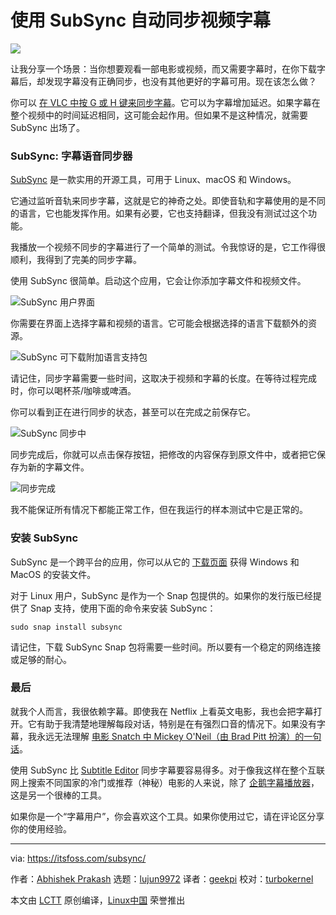 [#]: subject: "Automatically Synchronize Subtitle With Video Using SubSync"
[#]: via: "https://itsfoss.com/subsync/"
[#]: author: "Abhishek Prakash https://itsfoss.com/author/abhishek/"
[#]: collector: "lujun9972"
[#]: translator: "geekpi"
[#]: reviewer: "turbokernel"
[#]: publisher: "wxy"
[#]: url: "https://linux.cn/article-13722-1.html"

使用 SubSync 自动同步视频字幕
======

![](https://img.linux.net.cn/data/attachment/album/202108/27/100003ts3j0odw05j0ooy3.jpg)

让我分享一个场景：当你想要观看一部电影或视频，而又需要字幕时，在你下载字幕后，却发现字幕没有正确同步，也没有其他更好的字幕可用。现在该怎么做？

你可以 [在 VLC 中按 G 或 H 键来同步字幕][1]。它可以为字幕增加延迟。如果字幕在整个视频中的时间延迟相同，这可能会起作用。但如果不是这种情况，就需要 SubSync 出场了。

### SubSync: 字幕语音同步器

[SubSync][2] 是一款实用的开源工具，可用于 Linux、macOS 和 Windows。

它通过监听音轨来同步字幕，这就是它的神奇之处。即使音轨和字幕使用的是不同的语言，它也能发挥作用。如果有必要，它也支持翻译，但我没有测试过这个功能。

我播放一个视频不同步的字幕进行了一个简单的测试。令我惊讶的是，它工作得很顺利，我得到了完美的同步字幕。

使用 SubSync 很简单。启动这个应用，它会让你添加字幕文件和视频文件。

![SubSync 用户界面][3]

你需要在界面上选择字幕和视频的语言。它可能会根据选择的语言下载额外的资源。

![SubSync 可下载附加语言支持包][4]

请记住，同步字幕需要一些时间，这取决于视频和字幕的长度。在等待过程完成时，你可以喝杯茶/咖啡或啤酒。

你可以看到正在进行同步的状态，甚至可以在完成之前保存它。

![SubSync 同步中][5]

同步完成后，你就可以点击保存按钮，把修改的内容保存到原文件中，或者把它保存为新的字幕文件。

![同步完成][6]

我不能保证所有情况下都能正常工作，但在我运行的样本测试中它是正常的。

### 安装 SubSync

SubSync 是一个跨平台的应用，你可以从它的 [下载页面][7] 获得 Windows 和 MacOS 的安装文件。

对于 Linux 用户，SubSync 是作为一个 Snap 包提供的。如果你的发行版已经提供了 Snap 支持，使用下面的命令来安装 SubSync：

```
sudo snap install subsync
```

请记住，下载 SubSync Snap 包将需要一些时间。所以要有一个稳定的网络连接或足够的耐心。

### 最后

就我个人而言，我很依赖字幕。即使我在 Netflix 上看英文电影，我也会把字幕打开。它有助于我清楚地理解每段对话，特别是在有强烈口音的情况下。如果没有字幕，我永远无法理解 [电影 Snatch 中 Mickey O'Neil（由 Brad Pitt 扮演）的一句话][8]。

使用 SubSync 比 [Subtitle Editor][9] 同步字幕要容易得多。对于像我这样在整个互联网上搜索不同国家的冷门或推荐（神秘）电影的人来说，除了 [企鹅字幕播放器][10]，这是另一个很棒的工具。

如果你是一个“字幕用户”，你会喜欢这个工具。如果你使用过它，请在评论区分享你的使用经验。

--------------------------------------------------------------------------------

via: https://itsfoss.com/subsync/

作者：[Abhishek Prakash][a]
选题：[lujun9972][b]
译者：[geekpi](https://github.com/geekpi)
校对：[turbokernel](https://github.com/turbokernel)

本文由 [LCTT](https://github.com/LCTT/TranslateProject) 原创编译，[Linux中国](https://linux.cn/) 荣誉推出

[a]: https://itsfoss.com/author/abhishek/
[b]: https://github.com/lujun9972
[1]: https://itsfoss.com/how-to-synchronize-subtitles-with-movie-quick-tip/
[2]: https://subsync.online/
[3]: https://i0.wp.com/itsfoss.com/wp-content/uploads/2021/08/subsync-interface.png?resize=593%2C280&ssl=1
[4]: https://i1.wp.com/itsfoss.com/wp-content/uploads/2021/08/subsync-subtitle-synchronize.png?resize=522%2C189&ssl=1
[5]: https://i2.wp.com/itsfoss.com/wp-content/uploads/2021/08/subsync-subtitle-synchronize-1.png?resize=424%2C278&ssl=1
[6]: https://i1.wp.com/itsfoss.com/wp-content/uploads/2021/08/subsync-subtitle-synchronize-2.png?resize=424%2C207&ssl=1
[7]: https://subsync.online/en/download.html
[8]: https://www.youtube.com/watch?v=tGDO-9hfaiI
[9]: https://itsfoss.com/subtitld/
[10]: https://itsfoss.com/penguin-subtitle-player/
